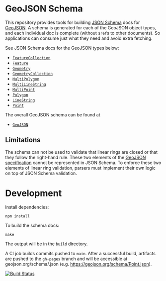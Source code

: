 # GeoJSON Schema

This repository provides tools for building [JSON Schema](https://json-schema.org/) docs for [GeoJSON](https://geojson.org/).  A schema is generated for each of the GeoJSON object types, and each individual doc is complete (without `$ref`s to other documents).  So applications can consume just what they need and avoid extra fetching.

See JSON Schema docs for the GeoJSON types below:
 * [`FeatureCollection`](https://geojson.org/schema/FeatureCollection.json)
 * [`Feature`](https://geojson.org/schema/Feature.json)
 * [`Geometry`](https://geojson.org/schema/Geometry.json)
 * [`GeometryCollection`](https://geojson.org/schema/GeometryCollection.json)
 * [`MultiPolygon`](https://geojson.org/schema/MultiPolygon.json)
 * [`MultiLineString`](https://geojson.org/schema/MultiLineString.json)
 * [`MultiPoint`](https://geojson.org/schema/MultiPoint.json)
 * [`Polygon`](https://geojson.org/schema/Polygon.json)
 * [`LineString`](https://geojson.org/schema/LineString.json)
 * [`Point`](https://geojson.org/schema/Point.json)

The overall GeoJSON schema can be found at
 * [`GeoJSON`](https://geojson.org/schema/GeoJSON.json)

## Limitations

The schema can not be used to validate that linear rings are closed or that they follow the right-hand rule.  These two elements of the [GeoJSON specification](https://datatracker.ietf.org/doc/html/rfc7946) cannot be represented in JSON Schema.  To enforce these two elements of linear ring validation, parsers must implement their own logic on top of JSON Schema validation.

# Development

Install dependencies:

    npm install

To build the schema docs:

    make

The output will be in the `build` directory.

A CI job builds commits pushed to `main`.  After a successful build, artifacts are pushed to the `gh-pages` branch and will be accessible at geojson.org/schema/<name>.json (e.g. https://geojson.org/schema/Point.json).

[![Build Status](https://github.com/geojson/schema/workflows/Deploy/badge.svg)](https://github.com/geojson/schema/actions?workflow=Deploy)
